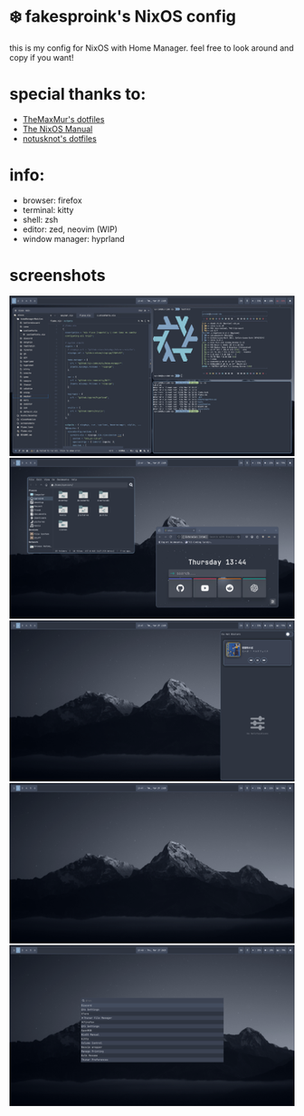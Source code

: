 # ❄️ fakesproink's NixOS config

this is my config for NixOS with Home Manager. feel free to look around and copy if you want!

# special thanks to:
- [TheMaxMur's dotfiles](https://github.com/TheMaxMur/NixOS-Configuration)
- [The NixOS Manual](https://nixos.org/manual/nixos/unstable/)
- [notusknot's dotfiles](https://github.com/notusknot/dotfiles-nix)

# info:
- browser: firefox
- terminal: kitty
- shell: zsh
- editor: zed, neovim (WIP)
- window manager: hyprland

# screenshots
![desktop1.png](screenshots/desktop1.png)
![desktop2.png](screenshots/desktop2.png)
![desktop3.png](screenshots/desktop3.png)
![desktop4.png](screenshots/desktop4.png)
![desktop5.png](screenshots/desktop5.png)
